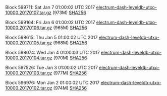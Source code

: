 Block 599711: Sat Jan  7 01:00:02 UTC 2017 [electrum-dash-leveldb-utxo-10000.20170107.tar.gz](https://transfer.sh/1izeW/electrum-dash-leveldb-utxo-10000.20170107.tar.gz) (973M) [SHA256](https://transfer.sh/12LbeV/electrum-dash-leveldb-utxo-10000.20170107.tar.gz.sha256)

Block 599164: Fri Jan  6 01:00:02 UTC 2017 [electrum-dash-leveldb-utxo-10000.20170106.tar.gz](https://transfer.sh/QjNa2/electrum-dash-leveldb-utxo-10000.20170106.tar.gz) (965M) [SHA256](https://transfer.sh/JwWjJ/electrum-dash-leveldb-utxo-10000.20170106.tar.gz.sha256)

Block 598615: Thu Jan  5 01:00:02 UTC 2017 [electrum-dash-leveldb-utxo-10000.20170105.tar.gz](https://transfer.sh/ObBW5/electrum-dash-leveldb-utxo-10000.20170105.tar.gz) (968M) [SHA256](https://transfer.sh/s4Drm/electrum-dash-leveldb-utxo-10000.20170105.tar.gz.sha256)

Block 598074: Wed Jan  4 01:00:03 UTC 2017 [electrum-dash-leveldb-utxo-10000.20170104.tar.gz](https://transfer.sh/9dc92/electrum-dash-leveldb-utxo-10000.20170104.tar.gz) (970M) [SHA256](https://transfer.sh/rvCdl/electrum-dash-leveldb-utxo-10000.20170104.tar.gz.sha256)

Block 597526: Tue Jan  3 01:00:02 UTC 2017 [electrum-dash-leveldb-utxo-10000.20170103.tar.gz](https://transfer.sh/tJErP/electrum-dash-leveldb-utxo-10000.20170103.tar.gz) (977M) [SHA256](https://transfer.sh/R1own/electrum-dash-leveldb-utxo-10000.20170103.tar.gz.sha256)

Block 596976: Mon Jan  2 01:00:02 UTC 2017 [electrum-dash-leveldb-utxo-10000.20170102.tar.gz](https://transfer.sh/M3un6/electrum-dash-leveldb-utxo-10000.20170102.tar.gz) (974M) [SHA256](https://transfer.sh/GQdhg/electrum-dash-leveldb-utxo-10000.20170102.tar.gz.sha256)
